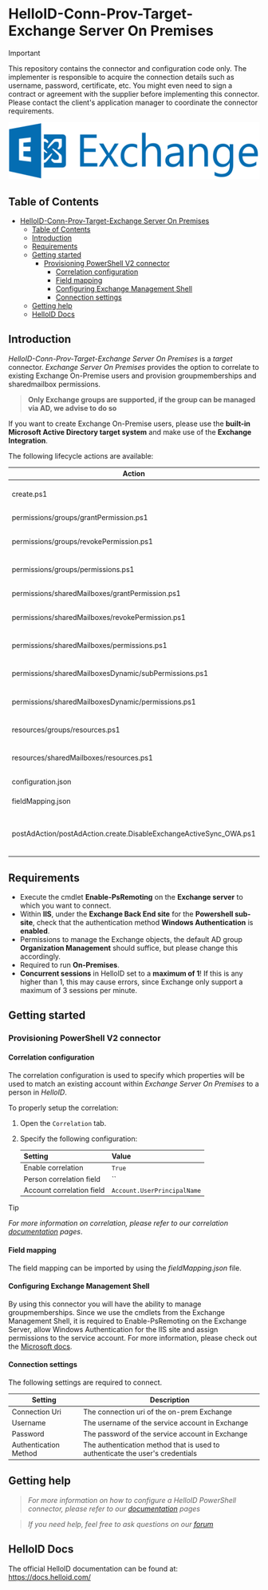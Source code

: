 # HelloID-Conn-Prov-Target-Exchange Server On Premises
> [!IMPORTANT]
> This repository contains the connector and configuration code only. The implementer is responsible to acquire the connection details such as username, password, certificate, etc. You might even need to sign a contract or agreement with the supplier before implementing this connector. Please contact the client's application manager to coordinate the connector requirements.

<p align="center">
  <img src="https://github.com/Tools4everBV/HelloID-Conn-Prov-Target-ExchangeOn-Premise/blob/main/Logo.png?raw=true">
</p>

<!-- TABLE OF CONTENTS -->
## Table of Contents
- [HelloID-Conn-Prov-Target-Exchange Server On Premises](#helloid-conn-prov-target-exchange-server-on-premises)
  - [Table of Contents](#table-of-contents)
  - [Introduction](#introduction)
  - [Requirements](#requirements)
  - [Getting started](#getting-started)
    - [Provisioning PowerShell V2 connector](#provisioning-powershell-v2-connector)
      - [Correlation configuration](#correlation-configuration)
      - [Field mapping](#field-mapping)
      - [Configuring Exchange Management Shell](#configuring-exchange-management-shell)
      - [Connection settings](#connection-settings)
  - [Getting help](#getting-help)
  - [HelloID Docs](#helloid-docs)

## Introduction

_HelloID-Conn-Prov-Target-Exchange Server On Premises_ is a _target_ connector. _Exchange Server On Premises_ provides  the option to correlate to existing Exchange On-Premise users and provision groupmemberships and sharedmailbox permissions.
  >__Only Exchange groups are supported, if the group can be managed via AD, we advise to do so__

If you want to create Exchange On-Premise users, please use the **built-in Microsoft Active Directory target system** and make use of the **Exchange Integration**.

The following lifecycle actions are available:


| Action                                                             | Description                                                           |
| ------------------------------------------------------------------ | --------------------------------------------------------------------- |
| create.ps1                                                         | PowerShell _create_ lifecycle action                                  |
| permissions/groups/grantPermission.ps1                             | PowerShell _grant_ lifecycle action                                   |
| permissions/groups/revokePermission.ps1                            | PowerShell _revoke_ lifecycle action                                  |
| permissions/groups/permissions.ps1                                 | PowerShell _permissions_ lifecycle action                             |
| permissions/sharedMailboxes/grantPermission.ps1                    | PowerShell _grant_ lifecycle action                                   |
| permissions/sharedMailboxes/revokePermission.ps1                   | PowerShell _revoke_ lifecycle action                                  |
| permissions/sharedMailboxes/permissions.ps1                        | PowerShell _permissions_ lifecycle action                             |
| permissions/sharedMailboxesDynamic/subPermissions.ps1              | PowerShell _grant_, _update_ & _revoke_ lifecycle action              |
| permissions/sharedMailboxesDynamic/permissions.ps1                 | PowerShell _permissions_ lifecycle action                             |
| resources/groups/resources.ps1                                     | PowerShell _resources_ lifecycle action                               |
| resources/sharedMailboxes/resources.ps1                            | PowerShell _resources_ lifecycle action                               |
| configuration.json                                                 | Default _configuration.json_                                          |
| fieldMapping.json                                                  | Default _fieldMapping.json_                                           |
| postAdAction/postAdAction.create.DisableExchangeActiveSync_OWA.ps1 | Post-AD-action used in builtin AD-connector _create_ lifecycle action |

## Requirements
- Execute the cmdlet **Enable-PsRemoting** on the **Exchange server** to which you want to connect.
- Within **IIS**, under the **Exchange Back End site** for the **Powershell sub-site**, check that the authentication method **Windows Authentication** is **enabled**.
- Permissions to manage the Exchange objects, the default AD group **Organization Management** should suffice, but please change this accordingly.
- Required to run **On-Premises**.
- **Concurrent sessions** in HelloID set to a **maximum of 1**! If this is any higher than 1, this may cause errors, since Exchange only support a maximum of 3 sessions per minute.

## Getting started

### Provisioning PowerShell V2 connector

#### Correlation configuration

The correlation configuration is used to specify which properties will be used to match an existing account within _Exchange Server On Premises_ to a person in _HelloID_.

To properly setup the correlation:

1. Open the `Correlation` tab.

2. Specify the following configuration:

    | Setting                   | Value                       |
    | ------------------------- | --------------------------- |
    | Enable correlation        | `True`                      |
    | Person correlation field  | ``                          |
    | Account correlation field | `Account.UserPrincipalName` |

> [!TIP]
> _For more information on correlation, please refer to our correlation [documentation](https://docs.helloid.com/en/provisioning/target-systems/powershell-v2-target-systems/correlation.html) pages_.

#### Field mapping

The field mapping can be imported by using the _fieldMapping.json_ file.

#### Configuring Exchange Management Shell
By using this connector you will have the ability to manage groupmemberships.
Since we use the cmdlets from the Exchange Management Shell, it is required to Enable-PsRemoting on the Exchange Server, allow Windows Authentication for the IIS site and assign permissions to the service account.
For more information, please check out the [Microsoft docs](https://docs.microsoft.com/en-us/powershell/exchange/control-remote-powershell-access-to-exchange-servers?view=exchange-ps).

#### Connection settings
The following settings are required to connect.

| Setting               | Description                                                                   |
| --------------------- | ----------------------------------------------------------------------------- |
| Connection Uri        | The connection uri of the on-prem Exchange                                    |
| Username              | The username of the service account in Exchange                               |
| Password              | The password of the service account in Exchange                               |
| Authentication Method | The authentication method that is used to authenticate the user's credentials |

## Getting help
> _For more information on how to configure a HelloID PowerShell connector, please refer to our [documentation](https://docs.helloid.com/hc/en-us/articles/360012518799-How-to-add-a-target-system) pages_

> _If you need help, feel free to ask questions on our [forum](https://forum.helloid.com/forum/helloid-connectors/provisioning/828-helloid-provisioning-helloid-conn-prov-target-exchange-on-premise)_

## HelloID Docs
The official HelloID documentation can be found at: https://docs.helloid.com/
